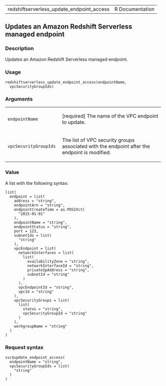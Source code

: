 <table style="width: 100%;">
<tbody>
<tr class="odd">
<td>redshiftserverless_update_endpoint_access</td>
<td style="text-align: right;">R Documentation</td>
</tr>
</tbody>
</table>

## Updates an Amazon Redshift Serverless managed endpoint

### Description

Updates an Amazon Redshift Serverless managed endpoint.

### Usage

    redshiftserverless_update_endpoint_access(endpointName,
      vpcSecurityGroupIds)

### Arguments

<table>
<colgroup>
<col style="width: 35%" />
<col style="width: 65%" />
</colgroup>
<tbody>
<tr class="odd">
<td><code
id="redshiftserverless_update_endpoint_access_:_endpointName">endpointName</code></td>
<td><p>[required] The name of the VPC endpoint to update.</p></td>
</tr>
<tr class="even">
<td><code
id="redshiftserverless_update_endpoint_access_:_vpcSecurityGroupIds">vpcSecurityGroupIds</code></td>
<td><p>The list of VPC security groups associated with the endpoint
after the endpoint is modified.</p></td>
</tr>
</tbody>
</table>

### Value

A list with the following syntax:

    list(
      endpoint = list(
        address = "string",
        endpointArn = "string",
        endpointCreateTime = as.POSIXct(
          "2015-01-01"
        ),
        endpointName = "string",
        endpointStatus = "string",
        port = 123,
        subnetIds = list(
          "string"
        ),
        vpcEndpoint = list(
          networkInterfaces = list(
            list(
              availabilityZone = "string",
              networkInterfaceId = "string",
              privateIpAddress = "string",
              subnetId = "string"
            )
          ),
          vpcEndpointId = "string",
          vpcId = "string"
        ),
        vpcSecurityGroups = list(
          list(
            status = "string",
            vpcSecurityGroupId = "string"
          )
        ),
        workgroupName = "string"
      )
    )

### Request syntax

    svc$update_endpoint_access(
      endpointName = "string",
      vpcSecurityGroupIds = list(
        "string"
      )
    )
